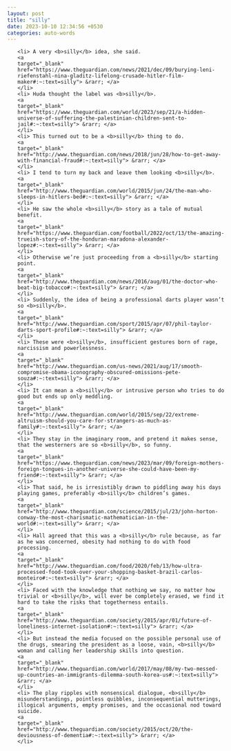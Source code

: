 ```yaml
---
layout: post
title: "silly"
date: 2023-10-10 12:34:56 +0530
categories: auto-words
---
```

<ol>

    <li> A very <b>silly</b> idea, she said.
    <a 
    target="_blank" 
    href="https://www.theguardian.com/news/2021/dec/09/burying-leni-riefenstahl-nina-gladitz-lifelong-crusade-hitler-film-maker#:~:text=silly"> &rarr; </a>
    </li>
    <li> Huda thought the label was <b>silly</b>.
    <a 
    target="_blank" 
    href="https://www.theguardian.com/world/2023/sep/21/a-hidden-universe-of-suffering-the-palestinian-children-sent-to-jail#:~:text=silly"> &rarr; </a>
    </li>
    <li> This turned out to be a <b>silly</b> thing to do.
    <a 
    target="_blank" 
    href="http://www.theguardian.com/news/2018/jun/28/how-to-get-away-with-financial-fraud#:~:text=silly"> &rarr; </a>
    </li>
    <li> I tend to turn my back and leave them looking <b>silly</b>.
    <a 
    target="_blank" 
    href="http://www.theguardian.com/world/2015/jun/24/the-man-who-sleeps-in-hitlers-bed#:~:text=silly"> &rarr; </a>
    </li>
    <li> He saw the whole <b>silly</b> story as a tale of mutual benefit.
    <a 
    target="_blank" 
    href="https://www.theguardian.com/football/2022/oct/13/the-amazing-trueish-story-of-the-honduran-maradona-alexander-lopez#:~:text=silly"> &rarr; </a>
    </li>
    <li> Otherwise we’re just proceeding from a <b>silly</b> starting point.
    <a 
    target="_blank" 
    href="http://www.theguardian.com/news/2016/aug/01/the-doctor-who-beat-big-tobacco#:~:text=silly"> &rarr; </a>
    </li>
    <li> Suddenly, the idea of being a professional darts player wasn’t so <b>silly</b>.
    <a 
    target="_blank" 
    href="http://www.theguardian.com/sport/2015/apr/07/phil-taylor-darts-sport-profile#:~:text=silly"> &rarr; </a>
    </li>
    <li> These were <b>silly</b>, insufficient gestures born of rage, narcissism and powerlessness.
    <a 
    target="_blank" 
    href="http://www.theguardian.com/us-news/2021/aug/17/smooth-compromise-obama-iconography-obscured-omissions-pete-souza#:~:text=silly"> &rarr; </a>
    </li>
    <li> It can mean a <b>silly</b> or intrusive person who tries to do good but ends up only meddling.
    <a 
    target="_blank" 
    href="http://www.theguardian.com/world/2015/sep/22/extreme-altruism-should-you-care-for-strangers-as-much-as-family#:~:text=silly"> &rarr; </a>
    </li>
    <li> They stay in the imaginary room, and pretend it makes sense, that the westerners are so <b>silly</b>, so funny.
    <a 
    target="_blank" 
    href="https://www.theguardian.com/news/2023/mar/09/foreign-mothers-foreign-tongues-in-another-universe-she-could-have-been-my-friend#:~:text=silly"> &rarr; </a>
    </li>
    <li> That said, he is irresistibly drawn to piddling away his days playing games, preferably <b>silly</b> children’s games.
    <a 
    target="_blank" 
    href="http://www.theguardian.com/science/2015/jul/23/john-horton-conway-the-most-charismatic-mathematician-in-the-world#:~:text=silly"> &rarr; </a>
    </li>
    <li> Hall agreed that this was a <b>silly</b> rule because, as far as he was concerned, obesity had nothing to do with food processing.
    <a 
    target="_blank" 
    href="http://www.theguardian.com/food/2020/feb/13/how-ultra-processed-food-took-over-your-shopping-basket-brazil-carlos-monteiro#:~:text=silly"> &rarr; </a>
    </li>
    <li> Faced with the knowledge that nothing we say, no matter how trivial or <b>silly</b>, will ever be completely erased, we find it hard to take the risks that togetherness entails.
    <a 
    target="_blank" 
    href="http://www.theguardian.com/society/2015/apr/01/future-of-loneliness-internet-isolation#:~:text=silly"> &rarr; </a>
    </li>
    <li> But instead the media focused on the possible personal use of the drugs, smearing the president as a loose, vain, <b>silly</b> woman and calling her leadership skills into question.
    <a 
    target="_blank" 
    href="http://www.theguardian.com/world/2017/may/08/my-two-messed-up-countries-an-immigrants-dilemma-south-korea-us#:~:text=silly"> &rarr; </a>
    </li>
    <li> The play ripples with nonsensical dialogue, <b>silly</b> misunderstandings, pointless quibbles, inconsequential mutterings, illogical arguments, empty promises, and the occasional nod toward suicide.
    <a 
    target="_blank" 
    href="http://www.theguardian.com/society/2015/oct/20/the-deviousness-of-dementia#:~:text=silly"> &rarr; </a>
    </li>